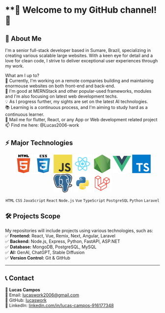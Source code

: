 # **🚀 Welcome to my GitHub channel! 👋

## **📖 About Me**  
I'm a senior full-stack developer based in Sumare, Brazil, specializing in creating various scalable large websites. With a keen eye for detail and a love for clean code, I strive to deliver exceptional user experiences through my work.
  
What am I up to?    
🔭 Currently, I'm working on a remote companies building and maintaining enormouse websites on both front-end and back-end.  
🚀 I'm good at MERNStack and other popular-used frameworks, modules and I'm also focusing on latest web development techs.  
💡 As I progress further, my sights are set on the latest AI technologies.  
📚 Learning is a continuous process, and I'm aiming to study hard as a continuous learner.  
💬 Mail me for flutter, React, or any App or Web development related project  
📫 Find me here: @Lucas2006-work  

## ⚡ Major Technologies
<p align="center">
  <code><img height="60" src="https://raw.githubusercontent.com/github/explore/5c058a388828bb5fde0bcafd4bc867b5bb3f26f3/topics/html/html.png"></code>
  <code><img height="60" src="https://raw.githubusercontent.com/github/explore/5c058a388828bb5fde0bcafd4bc867b5bb3f26f3/topics/css/css.png"></code>
  <code><img height="60" src="https://raw.githubusercontent.com/github/explore/80688e429a7d4ef2fca1e82350fe8e3517d3494d/topics/javascript/javascript.png"></code>
  <code><img height="60" src="https://raw.githubusercontent.com/github/explore/5c058a388828bb5fde0bcafd4bc867b5bb3f26f3/topics/react/react.png"></code>
  <code><img height="60" src="https://raw.githubusercontent.com/github/explore/80688e429a7d4ef2fca1e82350fe8e3517d3494d/topics/nodejs/nodejs.png"></code> 
  <code><img height="60" src="https://raw.githubusercontent.com/github/explore/56a826d05cf762b2b50ecbe7d492a839b04f3fbf/topics/vue/vue.png"></code>
  <code><img height="60" src="https://raw.githubusercontent.com/github/explore/80688e429a7d4ef2fca1e82350fe8e3517d3494d/topics/typescript/typescript.png"></code>
  <code><img height="60" src="https://raw.githubusercontent.com/github/explore/56a826d05cf762b2b50ecbe7d492a839b04f3fbf/topics/postgresql/postgresql.png"></code>
  <code><img height="60" src="https://raw.githubusercontent.com/github/explore/56a826d05cf762b2b50ecbe7d492a839b04f3fbf/topics/python/python.png"></code>
  <code><img height="60" src="https://raw.githubusercontent.com/github/explore/56a826d05cf762b2b50ecbe7d492a839b04f3fbf/topics/laravel/laravel.png"></code>
</p>
<p align="center">
  <code>HTML</code>
  <code>CSS</code>
  <code>JavaScript</code>
  <code>React</code>
  <code>Node.js</code>
  <code>Vue</code>
  <code>TypeScript</code>
  <code>PostgreSQL</code>
  <code>Python</code>
  <code>Laravel</code>
</p>

## **🛠 Projects Scope**  
My repositories will include projects using various technologies, such as:  
✅ **Frontend:** React, Vue, Remix, Next, Angular, Laravel  
✅ **Backend:** Node.js, Express, Python, FastAPI, ASP.NET  
✅ **Database:** MongoDB, PostgreSQL, MySQL     
✅ **AI:** GenAI, ChatGPT, Stable Diffusion  
✅ **Version Control:** Git & GitHub    

---

## **📞 Contact**  
👤 **Lucas Campos**  
📧 Email: lucaswork2006@gmail.com  
📂 GitHub: [lucaswork](https://github.com/Lucas2006-work)   
💬 LinkedIn: [linkedin.com/in/lucas-campos-916177348](https://www.linkedin.com/in/lucas-campos-916177348)  
